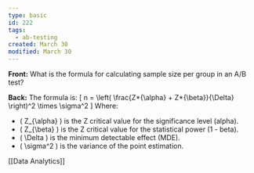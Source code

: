 ```yaml
---
type: basic
id: 222
tags:
  - ab-testing
created: March 30
modified: March 30
---
```


**Front:** What is the formula for calculating sample size per group in an A/B test?

**Back:** The formula is:
\[ n = \left( \frac{Z*{\alpha} + Z*{\beta}}{\Delta} \right)^2 \times \sigma^2 \]
Where:

- \( Z\_{\alpha} \) is the Z critical value for the significance level (alpha).
- \( Z\_{\beta} \) is the Z critical value for the statistical power (1 - beta).
- \( \Delta \) is the minimum detectable effect (MDE).
- \( \sigma^2 \) is the variance of the point estimation.

[[Data Analytics]]
